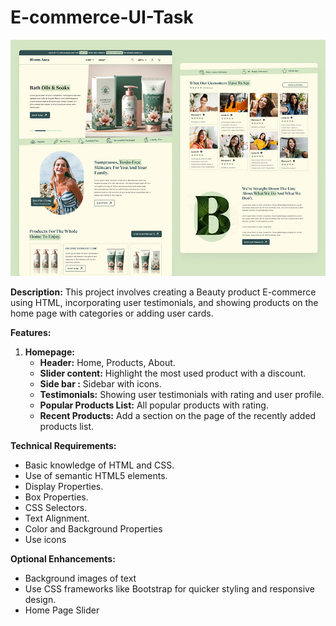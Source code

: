 # E-commerce-UI-Task
<img src="https://raw.githubusercontent.com/Skill-yards/E-commerce-UI-Task/main/E-Commerce%20Ui.jpg" alt="E-commerce" />

**Description:**
This project involves creating a Beauty product E-commerce using HTML, incorporating user testimonials, and showing products on the home page with categories or adding user cards.

**Features:**

1. **Homepage:**
   - **Header:** Home, Products, About.
   - **Slider content:** Highlight the most used product with a discount.
   - **Side bar :** Sidebar with icons.
   - **Testimonials:** Showing user testimonials with rating and user profile.
   - **Popular Products List:** All popular products with rating.
   - **Recent Products:** Add a section on the page of the recently added products list.



**Technical Requirements:**
- Basic knowledge of HTML and CSS.
- Use of semantic HTML5 elements.
- Display Properties.
- Box Properties.
- CSS Selectors.
- Text Alignment.
- Color and Background Properties
- Use icons

**Optional Enhancements:**
- Background images of text
- Use CSS frameworks like Bootstrap for quicker styling and responsive design.
- Home Page Slider


